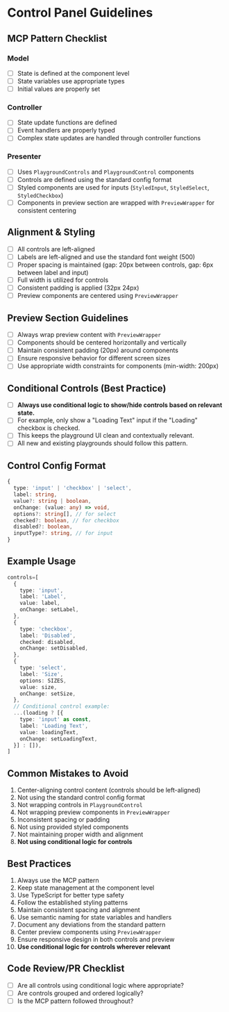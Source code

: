 # Control Panel Guidelines

## MCP Pattern Checklist

### Model
- [ ] State is defined at the component level
- [ ] State variables use appropriate types
- [ ] Initial values are properly set

### Controller
- [ ] State update functions are defined
- [ ] Event handlers are properly typed
- [ ] Complex state updates are handled through controller functions

### Presenter
- [ ] Uses `PlaygroundControls` and `PlaygroundControl` components
- [ ] Controls are defined using the standard config format
- [ ] Styled components are used for inputs (`StyledInput`, `StyledSelect`, `StyledCheckbox`)
- [ ] Components in preview section are wrapped with `PreviewWrapper` for consistent centering

## Alignment & Styling
- [ ] All controls are left-aligned
- [ ] Labels are left-aligned and use the standard font weight (500)
- [ ] Proper spacing is maintained (gap: 20px between controls, gap: 6px between label and input)
- [ ] Full width is utilized for controls
- [ ] Consistent padding is applied (32px 24px)
- [ ] Preview components are centered using `PreviewWrapper`

## Preview Section Guidelines
- [ ] Always wrap preview content with `PreviewWrapper`
- [ ] Components should be centered horizontally and vertically
- [ ] Maintain consistent padding (20px) around components
- [ ] Ensure responsive behavior for different screen sizes
- [ ] Use appropriate width constraints for components (min-width: 200px)

## Conditional Controls (Best Practice)
- [ ] **Always use conditional logic to show/hide controls based on relevant state.**
- [ ] For example, only show a "Loading Text" input if the "Loading" checkbox is checked.
- [ ] This keeps the playground UI clean and contextually relevant.
- [ ] All new and existing playgrounds should follow this pattern.

## Control Config Format
```typescript
{
  type: 'input' | 'checkbox' | 'select',
  label: string,
  value?: string | boolean,
  onChange: (value: any) => void,
  options?: string[], // for select
  checked?: boolean, // for checkbox
  disabled?: boolean,
  inputType?: string, // for input
}
```

## Example Usage
```typescript
controls=[
  {
    type: 'input',
    label: 'Label',
    value: label,
    onChange: setLabel,
  },
  {
    type: 'checkbox',
    label: 'Disabled',
    checked: disabled,
    onChange: setDisabled,
  },
  {
    type: 'select',
    label: 'Size',
    options: SIZES,
    value: size,
    onChange: setSize,
  },
  // Conditional control example:
  ...(loading ? [{
    type: 'input' as const,
    label: 'Loading Text',
    value: loadingText,
    onChange: setLoadingText,
  }] : []),
]
```

## Common Mistakes to Avoid
1. Center-aligning control content (controls should be left-aligned)
2. Not using the standard control config format
3. Not wrapping controls in `PlaygroundControl`
4. Not wrapping preview components in `PreviewWrapper`
5. Inconsistent spacing or padding
6. Not using provided styled components
7. Not maintaining proper width and alignment
8. **Not using conditional logic for controls**

## Best Practices
1. Always use the MCP pattern
2. Keep state management at the component level
3. Use TypeScript for better type safety
4. Follow the established styling patterns
5. Maintain consistent spacing and alignment
6. Use semantic naming for state variables and handlers
7. Document any deviations from the standard pattern
8. Center preview components using `PreviewWrapper`
9. Ensure responsive design in both controls and preview
10. **Use conditional logic for controls wherever relevant**

## Code Review/PR Checklist
- [ ] Are all controls using conditional logic where appropriate?
- [ ] Are controls grouped and ordered logically?
- [ ] Is the MCP pattern followed throughout? 